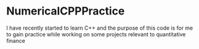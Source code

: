 # NumericalCPPPractice
I have recently started to learn C++ and the purpose of this code is for me to gain practice while working on some projects relevant to quantitative finance 
